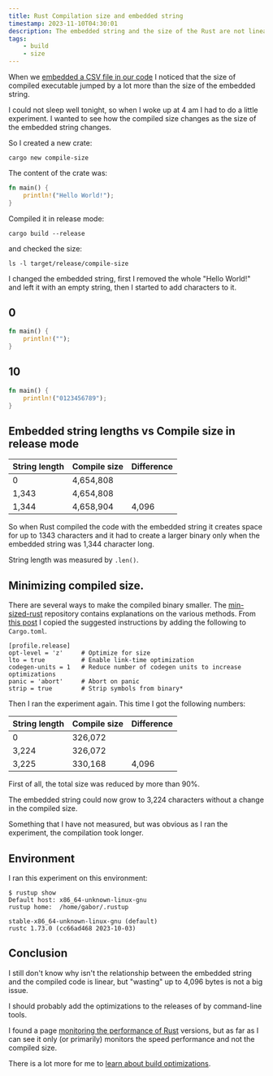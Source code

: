 ```yaml
---
title: Rust Compilation size and embedded string
timestamp: 2023-11-10T04:30:01
description: The embedded string and the size of the Rust are not linear, but we can reduce the size by more than 90%.
tags:
    - build
    - size
---
```


When we [embedded a CSV file in our code](/embedding-simple-csv-file) I noticed that the size of compiled executable jumped by a lot more than
the size of the embedded string.

I could not sleep well tonight, so when I woke up at 4 am I had to do a little experiment. I wanted to see how the compiled size changes as the size of the embedded string
changes.

So I created a new crate:

```
cargo new compile-size
```

The content of the crate was:

```rust
fn main() {
    println!("Hello World!");
}
```

Compiled it in release mode:

```
cargo build --release
```

and checked the size:

```
ls -l target/release/compile-size
```

I changed the embedded string, first I removed the whole "Hello World!" and left it with an empty string, then I started to add characters to it.


## 0

```rust
fn main() {
    println!("");
}
```

## 10

```rust
fn main() {
    println!("0123456789");
}
```

## Embedded string lengths vs Compile size in release mode

| String length | Compile size | Difference |
| ------------- | ------------ | ---------- |
| 0             | 4,654,808    |            |
| 1,343         | 4,654,808    |            |
| 1,344         | 4,658,904    | 4,096      |


So when Rust compiled the code with the embedded string it creates space for up to 1343 characters and it had to create a larger binary only
when the embedded string was 1,344 character long.

String length was measured by `.len()`.


## Minimizing compiled size.

There are several ways to make the compiled binary smaller. The [min-sized-rust](https://github.com/johnthagen/min-sized-rust) repository
contains explanations on the various methods. From [this post](https://stackoverflow.com/questions/29008127/why-are-rust-executables-so-huge) I copied
the suggested instructions by adding the following to `Cargo.toml`.

```
[profile.release]
opt-level = 'z'     # Optimize for size
lto = true          # Enable link-time optimization
codegen-units = 1   # Reduce number of codegen units to increase optimizations
panic = 'abort'     # Abort on panic
strip = true        # Strip symbols from binary*
```

Then I ran the experiment again. This time I got the following numbers:

| String length | Compile size | Difference |
| ------------- | ------------ | ---------- |
| 0             | 326,072      |            |
| 3,224         | 326,072      |            |
| 3,225         | 330,168      | 4,096      |

First of all, the total size was reduced by more than 90%.

The embedded string could now grow to 3,224 characters without a change in the compiled size.

Something that I have not measured, but was obvious as I ran the experiment, the compilation took longer.

## Environment

I ran this experiment on this environment:

```
$ rustup show
Default host: x86_64-unknown-linux-gnu
rustup home:  /home/gabor/.rustup

stable-x86_64-unknown-linux-gnu (default)
rustc 1.73.0 (cc66ad468 2023-10-03)
```



## Conclusion

I still don't know why isn't the relationship between the embedded string and the compiled code is linear, but "wasting" up to 4,096 bytes is not a big issue.

I should probably add the optimizations to the releases of by command-line tools.

I found a page [monitoring the performance of Rust](https://perf.rust-lang.org/) versions, but as far as I can see it only (or primarily) monitors the speed performance and not the compiled size.

There is a lot more for me to [learn about build optimizations](https://github.com/johnthagen/min-sized-rust).

